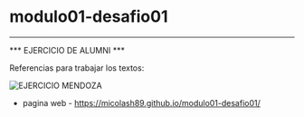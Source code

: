 # modulo01-desafio01

---

*** EJERCICIO DE ALUMNI ***

Referencias para trabajar los textos:

<img src="images/ejercicio,png" alt = "EJERCICIO MENDOZA">

- pagina web - https://micolash89.github.io/modulo01-desafio01/
